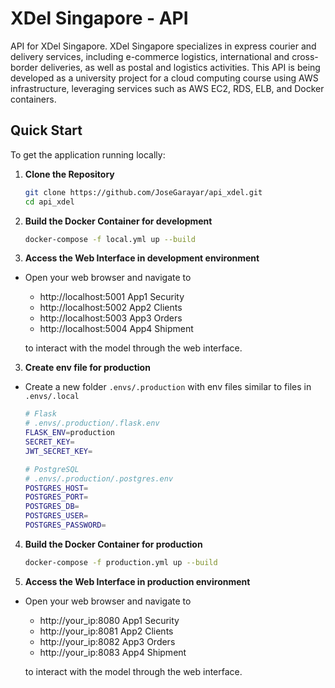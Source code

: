 # XDel Singapore - API

API for XDel Singapore. XDel Singapore specializes in express courier and delivery services, including e-commerce logistics, international and cross-border deliveries, as well as postal and logistics activities. This API is being developed as a university project for a cloud computing course using AWS infrastructure, leveraging services such as AWS EC2, RDS, ELB, and Docker containers.

## Quick Start

To get the application running locally:

1. **Clone the Repository**
   ```bash
   git clone https://github.com/JoseGarayar/api_xdel.git
   cd api_xdel

2. **Build the Docker Container for development**
   ```bash
   docker-compose -f local.yml up --build

3. **Access the Web Interface in development environment**

- Open your web browser and navigate to 

   * http://localhost:5001 App1 Security
   * http://localhost:5002 App2 Clients
   * http://localhost:5003 App3 Orders
   * http://localhost:5004 App4 Shipment

   to interact with the model through the web interface.

3. **Create env file for production**
- Create a new folder `.envs/.production` with env files similar to files in `.envs/.local`

   ```bash
   # Flask
   # .envs/.production/.flask.env
   FLASK_ENV=production
   SECRET_KEY=
   JWT_SECRET_KEY=
   ```
   ```bash
   # PostgreSQL
   # .envs/.production/.postgres.env
   POSTGRES_HOST=
   POSTGRES_PORT=
   POSTGRES_DB=
   POSTGRES_USER=
   POSTGRES_PASSWORD=
   ```

4. **Build the Docker Container for production**
   ```bash
   docker-compose -f production.yml up --build

5. **Access the Web Interface in production environment**

- Open your web browser and navigate to 

   * http://your_ip:8080 App1 Security
   * http://your_ip:8081 App2 Clients
   * http://your_ip:8082 App3 Orders
   * http://your_ip:8083 App4 Shipment

   to interact with the model through the web interface.